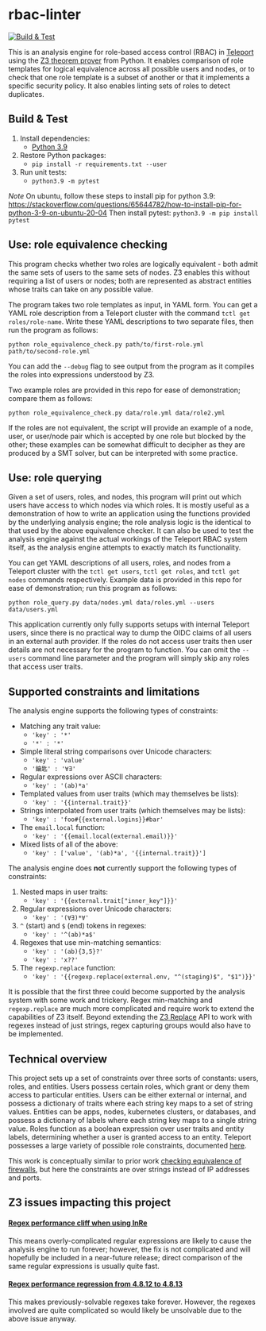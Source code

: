 # rbac-linter
[![Build & Test](https://github.com/gravitational/rbac-linter/actions/workflows/ci.yml/badge.svg)](https://github.com/gravitational/rbac-linter/actions/workflows/ci.yml)

This is an analysis engine for role-based access control (RBAC) in [Teleport](https://goteleport.com/docs/access-controls/guides/role-templates/) using the [Z3 theorem prover](https://github.com/Z3Prover/z3) from Python.
It enables comparison of role templates for logical equivalence across all possible users and nodes, or to check that one role template is a subset of another or that it implements a specific security policy.
It also enables linting sets of roles to detect duplicates.

## Build & Test

1. Install dependencies:
   * [Python 3.9](https://www.python.org/downloads/)
2. Restore Python packages:
   * `pip install -r requirements.txt --user`
3. Run unit tests:
   * `python3.9 -m pytest`

*Note* On ubuntu, follow these steps to install pip for python 3.9: https://stackoverflow.com/questions/65644782/how-to-install-pip-for-python-3-9-on-ubuntu-20-04
Then install pytest: `python3.9 -m pip install pytest`

## Use: role equivalence checking

This program checks whether two roles are logically equivalent - both admit the same sets of users to the same sets of nodes.
Z3 enables this without requiring a list of users or nodes; both are represented as abstract entities whose traits can take on any possible value.

The program takes two role templates as input, in YAML form.
You can get a YAML role description from a Teleport cluster with the command `tctl get roles/role-name`.
Write these YAML descriptions to two separate files, then run the program as follows:

```
python role_equivalence_check.py path/to/first-role.yml path/to/second-role.yml
```

You can add the `--debug` flag to see output from the program as it compiles the roles into expressions understood by Z3.

Two example roles are provided in this repo for ease of demonstration; compare them as follows:

```
python role_equivalence_check.py data/role.yml data/role2.yml
```

If the roles are not equivalent, the script will provide an example of a node, user, or user/node pair which is accepted by one role but blocked by the other; these examples can be somewhat difficult to decipher as they are produced by a SMT solver, but can be interpreted with some practice.

## Use: role querying

Given a set of users, roles, and nodes, this program will print out which users have access to which nodes via which roles.
It is mostly useful as a demonstration of how to write an application using the functions provided by the underlying analysis engine; the role analysis logic is the identical to that used by the above equivalence checker.
It can also be used to test the analysis engine against the actual workings of the Teleport RBAC system itself, as the analysis engine attempts to exactly match its functionality.

You can get YAML descriptions of all users, roles, and nodes from a Teleport cluster with the `tctl get users`, `tctl get roles`, and `tctl get nodes` commands respectively.
Example data is provided in this repo for ease of demonstration; run this program as follows:
```
python role_query.py data/nodes.yml data/roles.yml --users data/users.yml
```

This application currently only fully supports setups with internal Teleport users, since there is no practical way to dump the OIDC claims of all users in an external auth provider.
If the roles do not access user traits then user details are not necessary for the program to function.
You can omit the `--users` command line parameter and the program will simply skip any roles that access user traits.

## Supported constraints and limitations

The analysis engine supports the following types of constraints:
* Matching any trait value:
   * `'key' : '*'`
   * `'*' : '*'`
* Simple literal string comparisons over Unicode characters:
   * `'key' : 'value'`
   * `'鑰匙' : '∀∃'`
* Regular expressions over ASCII characters:
   * `'key' : '(ab)*a'`
* Templated values from user traits (which may themselves be lists):
   * `'key' : '{{internal.trait}}'`
* Strings interpolated from user traits (which themselves may be lists):
   * `'key' : 'foo#{{external.logins}}#bar'`
* The `email.local` function:
   * `'key' : '{{email.local(external.email)}}'`
* Mixed lists of all of the above:
   * `'key' : ['value', '(ab)*a', '{{internal.trait}}']`

The analysis engine does **not** currently support the following types of constraints:
1. Nested maps in user traits:
   * `'key' : '{{external.trait["inner_key"]}}'`
2. Regular expressions over Unicode characters:
   * `'key' : '(∀∃)*∀'`
3. `^` (start) and `$` (end) tokens in regexes:
   * `'key' : '^(ab)*a$'`
4. Regexes that use min-matching semantics:
   * `'key' : '(ab){3,5}?'`
   * `'key' : 'x??'`
5. The `regexp.replace` function:
   * `'key' : '{{regexp.replace(external.env, "^(staging)$", "$1")}}'`

It is possible that the first three could become supported by the analysis system with some work and trickery.
Regex min-matching and `regexp.replace` are much more complicated and require work to extend the capabilities of Z3 itself.
Beyond extending the [Z3 Replace](https://z3prover.github.io/api/html/namespacez3py.html#a667df8f95f4ad180a229c65f80c63f87) API to work with regexes instead of just strings, regex capturing groups would also have to be implemented.

## Technical overview

This project sets up a set of constraints over three sorts of constants: users, roles, and entities.
Users possess certain roles, which grant or deny them access to particular entities.
Users can be either external or internal, and possess a dictionary of traits where each string key maps to a set of string values.
Entities can be apps, nodes, kubernetes clusters, or databases, and possess a dictionary of labels where each string key maps to a single string value.
Roles function as a boolean expression over user traits and entity labels, determining whether a user is granted access to an entity.
Teleport possesses a large variety of possible role constraints, documented [here](https://goteleport.com/docs/access-controls/reference/#roles).

This work is conceptually similar to prior work [checking equivalence of firewalls](https://ahelwer.ca/post/2018-02-13-z3-firewall/), but here the constraints are over strings instead of IP addresses and ports.

## Z3 issues impacting this project
#### [Regex performance cliff when using InRe](https://github.com/Z3Prover/z3/issues/5648)
This means overly-complicated regular expressions are likely to cause the analysis engine to run forever; however, the fix is not complicated and will hopefully be included in a near-future release; direct comparison of the same regular expressions is usually quite fast.
#### [Regex performance regression from 4.8.12 to 4.8.13](https://github.com/Z3Prover/z3/issues/5693)
This makes previously-solvable regexes take forever.
However, the regexes involved are quite complicated so would likely be unsolvable due to the above issue anyway.
